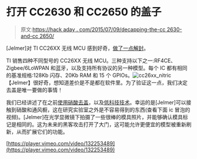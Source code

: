 # 打开 CC2630 和 CC2650 的盖子

> 原文:[https://hack aday . com/2015/07/09/decapping-the-cc 2630-and-cc 2650/](https://hackaday.com/2015/07/09/decapping-the-cc2630-and-cc2650/)

[Jelmer]对 TI CC26XX 无线 MCU 感到好奇，[做了一点解封](http://jelmertiete.com/2015/06/30/Difference-between-CC2630-and-CC2650/)。

TI 销售四种不同型号的 CC26XX 无线 MCU。三种支持以下之一:RF4CE、Zigbee/6LoWPAN 和蓝牙，以及支持所有协议的另一种模型。每个 IC 都有相同的基准规格:128Kb 闪存、20Kb RAM 和 15 个 GPIOs。![cc26xx_nitric](../Images/485fd63e84a6da7e7a74ba7eacf06bd9.png)【Jelmer】很好奇，想知道差价是不是都在软件里。为了验证这一点，我们决定去盖是唯一要做的事情！

我们已经讲述了在之前[使用硝酸](http://hackaday.com/2012/08/13/taking-a-look-at-decapped-ics/)[去盖](http://hackaday.com/2015/02/23/nordic-nrf24l01-real-vs-fake/)，以及[低科技技术](http://hackaday.com/2010/07/16/decapping-integrated-circuits-with-sap/)。幸运的是[Jelmer]可以接触到硝酸和通风橱，这在研究实验室之外是不容易得到的东西(查看下面 ic 冒泡的视频)。[Jelmer]在光学显微镜下拍摄了一些很棒的模具照片，并能够确认模具标记是相同的。这为未来的黑客攻击打开了大门，这可能允许更便宜的模型被重新刷新，从而扩展它们的功能。

[https://player.vimeo.com/video/132253489](https://player.vimeo.com/video/132253489)